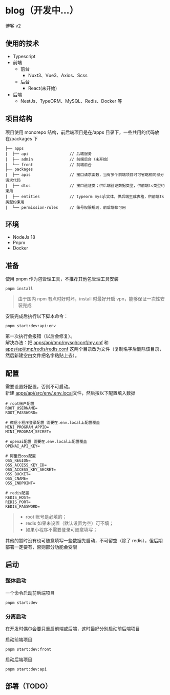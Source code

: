 # blog（开发中...）

博客 v2

## 使用的技术

- Typescript
- 前端
  - 前台
    - Nuxt3、Vue3、Axios、Scss
  - 后台
    - React(未开始)
- 后端
  - NestJs、TypeORM、MySQL、Redis、Docker 等

## 项目结构

项目使用 monorepo 结构，前后端项目是在/apps 目录下，一些共用的代码放在/packages 下

```text
├── apps
|  ├── api                  // 后端服务
|  ├── admin                // 前端后台（未开始）
|  └── front                // 前端前台
├── packages
|  ├── apis                 // 接口请求函数，当有多个前端项目时可省略相同部分请求代码
|  ├── dtos                 // 接口验证类；供后端验证数据类型，供前端ts类型约束用
|  ├── entities             // typeorm mysql实体，供后端生成表格，供前端ts类型约束用
|  └── permission-rules     // 账号权限规则，前后端都可用
```

## 环境

- NodeJs 18
- Pnpm
- Docker

## 准备

使用 pnpm 作为包管理工具，不推荐其他包管理工具安装

```shell
pnpm install
```

> 由于国内 npm 有点时好时坏，install 时最好开启 vpn，能够保证一次性安装完成

安装完成后执行以下脚本命令：

```shell
pnpm start:dev:api:env
```

第一次执行会报错（以后会修复）。  
解决办法：把 [apps/api/tmp/mysql/conf/my.cnf](./apps/api/tmp/mysql/conf/my.cnf) 和 [apps/api/tmp/redis/redis.conf](./apps/api/tmp/redis/redis.conf)
这两个目录改为文件（复制名字后删除该目录，然后新建空白文件把名字粘贴上去）。

## 配置

需要设置好配置，否则不可启动。  
新建
[apps/api/src/env/.env.local](./apps/api/src/env/.env.local)文件，然后按以下配置填入数据

```dotenv
# root账户配置
ROOT_USERNAME=
ROOT_PASSWORD=

# 微信小程序登录配置 需要在.env.local上配置覆盖
MINI_PROGRAM_APPID=
MINI_PROGRAM_SECRET=

# openai配置 需要在.env.local上配置覆盖
OPENAI_API_KEY=

# 阿里云oss配置
OSS_REGION=
OSS_ACCESS_KEY_ID=
OSS_ACCESS_KEY_SECRET=
OSS_BUCKET=
OSS_CNAME=
OSS_ENDPOINT=

# redis配置
REDIS_HOST=
REDIS_PORT=
REDIS_PASSWORD=
```

> - root 账号是必填的；
> - redis 如果未设置（默认设置为空）可不填；
> - 如果小程序不需要登录可随意填写；

其他的暂时没有也可随意填写一些数据先启动，不可留空（除了 redis），但后期部署一定要有，否则部分功能会受限

## 启动

### 整体启动

一个命令启动前后端项目

```shell
pnpm start:dev
```

### 分离启动

在开发时偶尔会要只重启前端或后端，这时最好分别启动前后端项目

启动前端项目

```shell
pnpm start:dev:front
```

启动后端项目

```shell
pnpm start:dev:api
```

## 部署（TODO）
